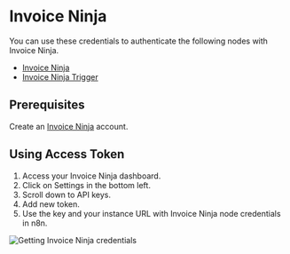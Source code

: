 # Invoice Ninja

You can use these credentials to authenticate the following nodes with Invoice Ninja.
- [Invoice Ninja](/workflow/integrations/nodes/n8n-nodes-base.invoiceNinja/)
- [Invoice Ninja Trigger](/workflow/integrations/trigger-nodes/n8n-nodes-base.invoiceNinjaTrigger/)

## Prerequisites

Create an [Invoice Ninja](https://www.invoiceninja.com/) account.

## Using Access Token

1. Access your Invoice Ninja dashboard.
2. Click on Settings in the bottom left.
3. Scroll down to API keys.
4. Add new token.
5. Use the key and your instance URL with Invoice Ninja node credentials in n8n.

![Getting Invoice Ninja credentials](/_images/integrations/credentials/invoiceninja/using-access-token.gif)
